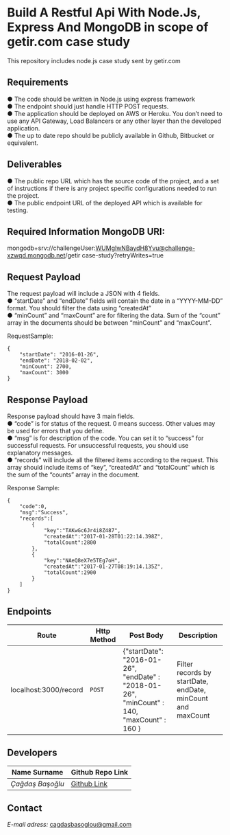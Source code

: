 # Build A Restful Api With Node.Js, Express And MongoDB in scope of getir.com case study
This repository includes node.js case study sent by getir.com

## Requirements
● The code should be written in Node.js using express framework <br />
● The endpoint should just handle HTTP POST requests. <br />
● The application should be deployed on AWS or Heroku. You don’t need to use any API Gateway, Load Balancers or any other layer than the developed application. <br />
● The up to date repo should be publicly available in Github, Bitbucket or equivalent. 

## Deliverables
● The public repo URL which has the source code of the project, and a set of  instructions if there is any project specific configurations needed to run the project. <br />
● The public endpoint URL of the deployed API which is available for testing. <br />

## Required Information MongoDB URI: 
mongodb+srv://challengeUser:WUMglwNBaydH8Yvu@challenge-xzwqd.mongodb.net/getir case-study?retryWrites=true 

## Request Payload 
The request payload will include a JSON with 4 fields. <br />
● “startDate” and “endDate” fields will contain the date in a “YYYY-MM-DD” format. You  should filter the data using “createdAt” <br />
● “minCount” and “maxCount” are for filtering the data. Sum of the “count” array in  the documents should be between “minCount” and “maxCount”. <br />

RequestSample: 
```
{ 
    "startDate": "2016-01-26", 
    "endDate": "2018-02-02", 
    "minCount": 2700, 
    "maxCount": 3000 
} 
```

## Response Payload 
Response payload should have 3 main fields. <br />
● “code” is for status of the request. 0 means success. Other values may be used  for errors that you define. <br />
● “msg” is for description of the code. You can set it to “success” for successful  requests. For unsuccessful requests, you should use explanatory messages. <br />
● “records” will include all the filtered items according to the request. This array should  include items of “key”, “createdAt” and “totalCount” which is the sum of the “counts”  array in the document. <br />

Response Sample: 
```
{ 
    "code":0, 
    "msg":"Success", 
    "records":[ 
        { 
            "key":"TAKwGc6Jr4i8Z487", 
            "createdAt":"2017-01-28T01:22:14.398Z", 
            "totalCount":2800 
        }, 
        { 
            "key":"NAeQ8eX7e5TEg7oH",     
            "createdAt":"2017-01-27T08:19:14.135Z", 
            "totalCount":2900 
        }    
    ] 
}
```

## Endpoints
Route |  Http Method  | Post Body | Description
----- | ------------- | ----------| -----------
localhost:3000/record |   `POST`  | {"startDate": "2016-01-26", "endDate" : "2018-01-26", "minCount" : 140, "maxCount" : 160 } | Filter records by startDate, endDate, minCount and maxCount

## Developers

Name Surname     | Github Repo Link
---------------- | ---------------- 
*Çağdaş Başoğlu* | [Github Link](https://github.com/cbasoglu90/getir_case_study)

## Contact
*E-mail adress:* cagdasbasoglou@gmail.com